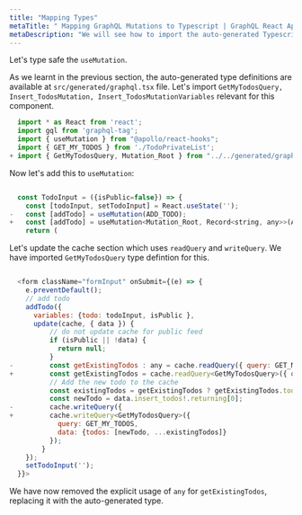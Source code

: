 ```yaml
---
title: "Mapping Types"
metaTitle: " Mapping GraphQL Mutations to Typescript | GraphQL React Apollo Typescript Tutorial"
metaDescription: "We will see how to import the auto-generated Typescript types for GraphQL mutations to add type safety to TodoInput component"
---
```


Let's type safe the `useMutation`.

As we learnt in the previous section, the auto-generated type definitions are available at `src/generated/graphql.tsx` file. Let's import `GetMyTodosQuery, Insert_TodosMutation, Insert_TodosMutationVariables` relevant for this component.

```javascript
  import * as React from 'react';
  import gql from 'graphql-tag';
  import { useMutation } from "@apollo/react-hooks";
  import { GET_MY_TODOS } from './TodoPrivateList';
+ import { GetMyTodosQuery, Mutation_Root } from "../../generated/graphql";

```

Now let's add this to `useMutation`:

```javascript

  const TodoInput = ({isPublic=false}) => {
    const [todoInput, setTodoInput] = React.useState('');
-   const [addTodo] = useMutation(ADD_TODO);
+   const [addTodo] = useMutation<Mutation_Root, Record<string, any>>(ADD_TODO);
    return (

```

Let's update the cache section which uses `readQuery` and `writeQuery`. We have imported `GetMyTodosQuery` type defintion for this.

```javascript

  <form className="formInput" onSubmit={(e) => {
    e.preventDefault();
    // add todo
    addTodo({
      variables: {todo: todoInput, isPublic },
      update(cache, { data }) {
          // do not update cache for public feed
          if (isPublic || !data) {
            return null;
          }
-         const getExistingTodos : any = cache.readQuery({ query: GET_MY_TODOS });
+         const getExistingTodos = cache.readQuery<GetMyTodosQuery>({ query: GET_MY_TODOS });
          // Add the new todo to the cache
          const existingTodos = getExistingTodos ? getExistingTodos.todos : [];
          const newTodo = data.insert_todos!.returning[0];
-         cache.writeQuery({
+         cache.writeQuery<GetMyTodosQuery>({
            query: GET_MY_TODOS,
            data: {todos: [newTodo, ...existingTodos]}
          });
        }
    });
    setTodoInput('');
  }}>
```

We have now removed the explicit usage of `any` for `getExistingTodos`, replacing it with the auto-generated type.

